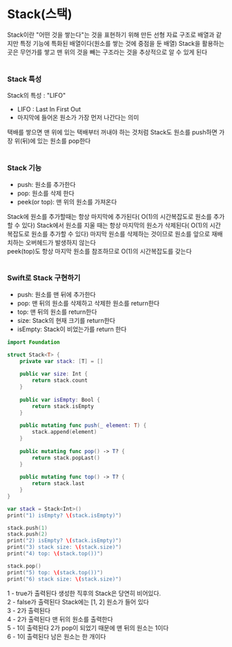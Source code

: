 # Stack(스택)

Stack이란 "어떤 것을 쌓는다"는 것을 표현하기 위해 만든 선형 자료 구조로 배열과 같지만 특정 기능에 특화된 배열이다(원소를 쌓는 것에 중점을 둔 배열)
Stack을 활용하는 곳은 무언가를 쌓고 맨 위의 것을 빼는 구조라는 것을 추상적으로 알 수 있게 된다
<br><br>
### Stack 특성
Stack의 특성 : "LIFO"
- LIFO : Last In First Out
- 마지막에 들어온 원소가 가장 먼저 나간다는 의미

택배를 쌓으면 맨 위에 있는 택배부터 꺼내야 하는 것처럼 Stack도 원소를 push하면 가장 위(뒤)에 있는 원소를 pop한다
<br><br>
### Stack 기능
- push: 원소를 추가한다
- pop: 원소를 삭제 한다
- peek(or top): 맨 위의 원소를 가져온다

Stack에 원소를 추가할때는 항상 마지막에 추가된다( O(1)의 시간복잡도로 원소를 추가할 수 있다)
Stack에서 원소를 지울 때는 항상 마지막의 원소가 삭제된다( O(1)의 시간복잡도로 원소를 추가할 수 있다)
마지막 원소를 삭제하는 것이므로 원소를 앞으로 재배치하는 오버헤드가 발생하지 않는다<br>
peek(top)도 항상 마지막 원소를 참조하므로 O(1)의 시간복잡도를 갖는다
<br><br>
### Swift로 Stack 구현하기
- push: 원소를 맨 뒤에 추가한다
- pop: 맨 뒤의 원소를 삭제하고 삭제한 원소를 return한다
- top: 맨 뒤의 원소를 return한다
- size: Stack의 현재 크기를 return한다
- isEmpty: Stack이 비었는가를 return 한다

```swift
import Foundation

struct Stack<T> {
    private var stack: [T] = []
    
    public var size: Int {
        return stack.count
    }
    
    public var isEmpty: Bool {
        return stack.isEmpty
    }
    
    public mutating func push(_ element: T) {
        stack.append(element)
    }
    
    public mutating func pop() -> T? {
        return stack.popLast()
    }
    
    public mutating func top() -> T? {
        return stack.last
    }
}

var stack = Stack<Int>()
print("1) isEmpty? \(stack.isEmpty)")

stack.push(1)
stack.push(2)
print("2) isEmpty? \(stack.isEmpty)")
print("3) stack size: \(stack.size)")
print("4) top: \(stack.top())")

stack.pop()
print("5) top: \(stack.top())")
print("6) stack size: \(stack.size)")
```

1 - true가 출력된다 생성한 직후의 Stack은 당연히 비어있다. <br>
2 - false가 출력된다 Stack에는 [1, 2] 원소가 들어 있다 <br>
3 - 2가 출력된다 <br>
4 - 2가 출력된다 맨 뒤의 원소를 출력한다 <br>
5 - 1이 출력된다 2가 pop이 되었기 때문에 맨 뒤의 원소는 1이다 <br>
6 - 1이 출력된다 남은 원소는 한 개이다 <br>